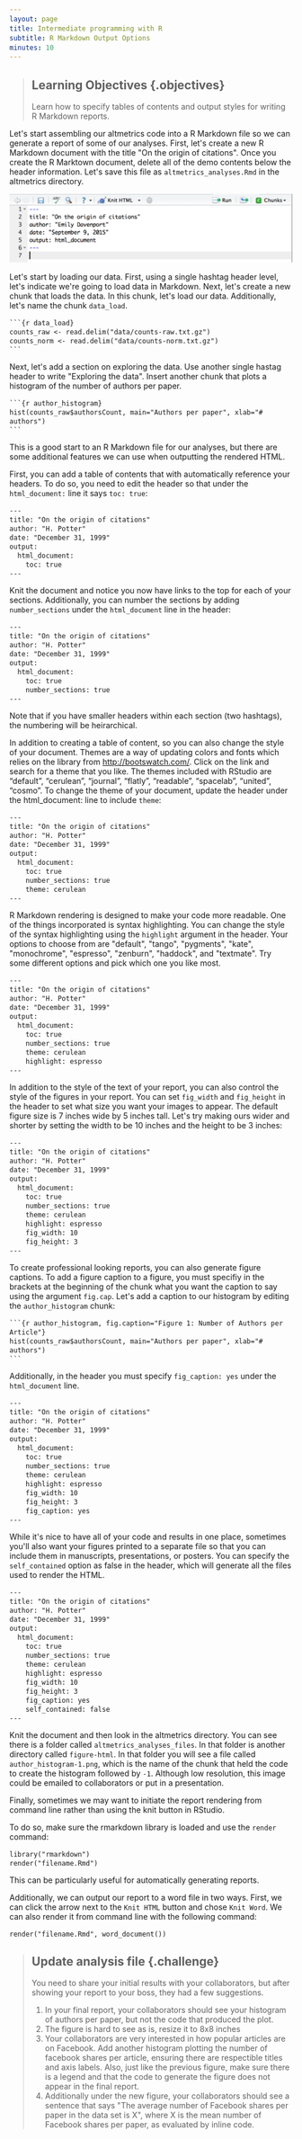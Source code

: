 ```yaml
---
layout: page
title: Intermediate programming with R
subtitle: R Markdown Output Options
minutes: 10
---
```


> ## Learning Objectives {.objectives}
> Learn how to specify tables of contents and output styles for writing R Markdown reports. 

Let's start assembling our altmetrics code into a R Markdown file so we can generate a report of some of our analyses. 
First, let's create a new R Markdown document with the title "On the origin of citations".
Once you create the R Marktown document, delete all of the demo contents below the header information. 
Let's save this file as `altmetrics_analyses.Rmd` in the altmetrics directory.

![Start of New R Markdown Document](figure/start-of-rmd.png)

Let's start by loading our data. 
First, using a single hashtag header level, let's indicate we're going to load data in Markdown.
Next, let's create a new chunk that loads the data. 
In this chunk, let's load our data.
Additionally, let's name the chunk `data_load`.

<pre><code>```{r data_load}
counts_raw <- read.delim("data/counts-raw.txt.gz")
counts_norm <- read.delim("data/counts-norm.txt.gz")
```</code></pre>

Next, let's add a section on exploring the data.
Use another single hastag header to write "Exploring the data".
Insert another chunk that plots a histogram of the number of authors per paper. 

<pre><code>```{r author_histogram}
hist(counts_raw$authorsCount, main="Authors per paper", xlab="# authors")
```</code></pre>

This is a good start to an R Markdown file for our analyses, but there are some additional features we can use when outputting the rendered HTML. 

First, you can add a table of contents that with automatically reference your headers.
To do so, you need to edit the header so that under the `html_document:` line it says `toc: true`:

```
---
title: "On the origin of citations"
author: "H. Potter"
date: "December 31, 1999"
output:
  html_document:
    toc: true
---
```

Knit the document and notice you now have links to the top for each of your sections. 
Additionally, you can number the sections by adding `number_sections` under the `html_document` line in the header:

```
---
title: "On the origin of citations"
author: "H. Potter"
date: "December 31, 1999"
output:
  html_document:
    toc: true
    number_sections: true
---
```

Note that if you have smaller headers within each section (two hashtags), the numbering will be heirarchical.


In addition to creating a table of content, so you can also change the style of your document. 
Themes are a way of updating colors and fonts which relies on the library from <http://bootswatch.com/>.
Click on the link and search for a theme that you like.
The themes included with RStudio are “default”, “cerulean”, “journal”, “flatly”, “readable”, “spacelab”, “united”, “cosmo”.
To change the theme of your document, update the header under the html_document: line to include `theme`:

```
---
title: "On the origin of citations"
author: "H. Potter"
date: "December 31, 1999"
output:
  html_document:
    toc: true
    number_sections: true
    theme: cerulean
---
```

R Markdown rendering is designed to make your code more readable.
One of the things incorporated is syntax highlighting. 
You can change the style of the syntax highlighting using the `highlight` argument in the header. 
Your options to choose from are "default", "tango", "pygments", "kate", "monochrome", "espresso", "zenburn", "haddock", and "textmate".
Try some different options and pick which one you like most. 

```
---
title: "On the origin of citations"
author: "H. Potter"
date: "December 31, 1999"
output:
  html_document:
    toc: true
    number_sections: true
    theme: cerulean
    highlight: espresso
---
```



In addition to the style of the text of your report, you can also control the style of the figures in your report. 
You can set `fig_width` and `fig_height` in the header to set what size you want your images to appear.
The default figure size is 7 inches wide by 5 inches tall.
Let's try making ours wider and shorter by setting the width to be 10 inches and the height to be 3 inches:

```
---
title: "On the origin of citations"
author: "H. Potter"
date: "December 31, 1999"
output:
  html_document:
    toc: true
    number_sections: true
    theme: cerulean
    highlight: espresso
    fig_width: 10
    fig_height: 3
---
```

To create professional looking reports, you can also generate figure captions.
To add a figure caption to a figure, you must specifiy in the brackets at the beginning of the chunk what you want the caption to say using the argument `fig.cap`. 
Let's add a caption to our histogram by editing the `author_histogram` chunk:

<pre><code>```{r author_histogram, fig.caption="Figure 1: Number of Authors per Article"}
hist(counts_raw$authorsCount, main="Authors per paper", xlab="# authors")
```</code></pre>

Additionally, in the header you must specify `fig_caption: yes` under the `html_document` line.

```
---
title: "On the origin of citations"
author: "H. Potter"
date: "December 31, 1999"
output:
  html_document:
    toc: true
    number_sections: true
    theme: cerulean
    highlight: espresso
    fig_width: 10
    fig_height: 3
    fig_caption: yes
---
```


While it's nice to have all of your code and results in one place, sometimes you'll also want your figures printed to a separate file so that you can include them in manuscripts, presentations, or posters. 
You can specify the `self_contained` option as false in the header, which will generate all the files used to render the HTML. 

```
---
title: "On the origin of citations"
author: "H. Potter"
date: "December 31, 1999"
output:
  html_document:
    toc: true
    number_sections: true
    theme: cerulean
    highlight: espresso
    fig_width: 10
    fig_height: 3
    fig_caption: yes
    self_contained: false
---
```

Knit the document and then look in the altmetrics directory. 
You can see there is a folder called `altmetrics_analyses_files`.
In that folder is another directory called `figure-html`.
In that folder you will see a file called `author_histogram-1.png`, which is the name of the chunk that held the code to create the histogram followed by `-1`. 
Although low resolution, this image could be emailed to collaborators or put in a presentation. 

Finally, sometimes we may want to initiate the report rendering from command line rather than using the knit button in RStudio. 

To do so, make sure the rmarkdown library is loaded and use the `render` command:

```
library("rmarkdown")
render("filename.Rmd")
```

This can be particularly useful for automatically generating reports. 

Additionally, we can output our report to a word file in two ways. 
First, we can click the arrow next to the `Knit HTML` button and chose `Knit Word`. 
We can also render it from command line with the following command:

```
render("filename.Rmd", word_document())
```



> ## Update analysis file {.challenge}
>
> You need to share your initial results with your collaborators, but after showing your report to your boss, they had a few suggestions.
>
> 1. In your final report, your collaborators should see your histogram of authors per paper, but not the code that produced the plot.  
> 2. The figure is hard to see as is, resize it to 8x8 inches
> 3. Your collaborators are very interested in how popular articles are on Facebook. Add another histogram plotting the number of facebook shares per article, ensuring there are respectible titles and axis labels. Also, just like the previous figure, make sure there is a legend and that the code to generate the figure does not appear in the final report. 
> 4. Additionally under the new figure, your collaborators should see a sentence that says "The average number of Facebook shares per paper in the data set is X", where X is the mean number of Facebook shares per paper, as evaluated by inline code. 
